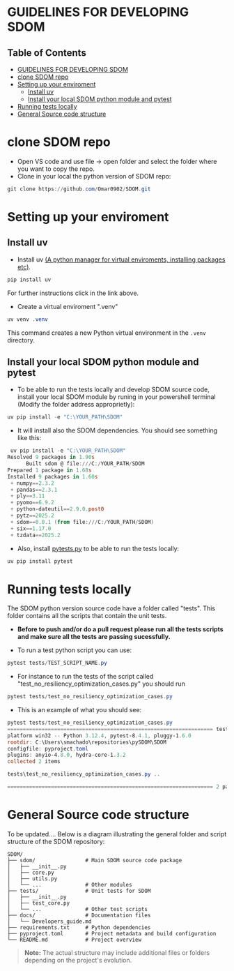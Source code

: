 # GUIDELINES FOR DEVELOPING SDOM


## Table of Contents
- [GUIDELINES FOR DEVELOPING SDOM](#guidelines-for-developing-sdom)
- [clone SDOM repo](#clone-sdom-repo)
- [Setting up your enviroment](#setting-up-your-enviroment)
    - [Install uv](#install-uv)
    - [Install your local SDOM python module and pytest](#install-your-local-sdom-python-module-and-pytest)
- [Running tests locally](#running-tests-locally)
- [General Source code structure](#general-source-code-structure)


# clone SDOM repo
- Open VS code and use file -> open folder and select the folder where you want to copy the repo.
- Clone in your local the python version of SDOM repo:
```powershell
git clone https://github.com/Omar0902/SDOM.git
```

# Setting up your enviroment
## Install uv
- Install uv [(A python manager for virtual enviroments, installing packages etc)](https://pypi.org/project/uv/). 
```powershell
pip install uv
```
For further instructions click in the link above.

- Create a virtual enviroment ".venv"
```powershell
uv venv .venv
```
This command creates a new Python virtual environment in the `.venv` directory.

## Install your local SDOM python module and pytest
- To be able to run the tests locally and develop SDOM source code, install your local SDOM module by runing in your powershell terminal (Modify the folder address approprietly):
```powershell
uv pip install -e "C:\YOUR_PATH\SDOM"
```

- It will install also the SDOM dependencies. You should see something like this:

```powershell
 uv pip install -e "C:\YOUR_PATH\SDOM"
Resolved 9 packages in 1.90s
      Built sdom @ file:///C:/YOUR_PATH/SDOM
Prepared 1 package in 1.68s
Installed 9 packages in 1.60s
 + numpy==2.3.2
 + pandas==2.3.1
 + ply==3.11
 + pyomo==6.9.2
 + python-dateutil==2.9.0.post0
 + pytz==2025.2
 + sdom==0.0.1 (from file:///C:/YOUR_PATH/SDOM)
 + six==1.17.0
 + tzdata==2025.2
```

- Also, install [pytests.py](https://docs.pytest.org/en/stable/) to be able to run the tests locally:
```powershell
uv pip install pytest
```

# Running tests locally
The SDOM python version source code have a folder called "tests". This folder contains all the scripts that contain the unit tests. 

- **Before to push and/or do a pull request please run all the tests scripts and make sure all the tests are passing sucessfully.**

- To run a test python script you can use:
```powershell
pytest tests/TEST_SCRIPT_NAME.py
```
- For instance to run the tests of the script called "test_no_resiliency_optimization_cases.py" you should run
```powershell
pytest tests/test_no_resiliency_optimization_cases.py
```
- This is an example of what you should see:
```powershell
pytest tests/test_no_resiliency_optimization_cases.py
================================================================== test session starts ==================================================================
platform win32 -- Python 3.12.4, pytest-8.4.1, pluggy-1.6.0
rootdir: C:\Users\smachado\repositories\pySDOM\SDOM
configfile: pyproject.toml
plugins: anyio-4.8.0, hydra-core-1.3.2
collected 2 items                                                                                                                                                                                                       

tests\test_no_resiliency_optimization_cases.py ..                                                                                                                                                                 [100%]

================================================================== 2 passed in 2.71s ===================================================================
```

# General Source code structure
To be updated....
Below is a diagram illustrating the general folder and script structure of the SDOM repository:

```
SDOM/
├── sdom/                # Main SDOM source code package
│   ├── __init__.py
│   ├── core.py
│   ├── utils.py
│   └── ...              # Other modules
├── tests/               # Unit tests for SDOM
│   ├── __init__.py
│   ├── test_core.py
│   └── ...              # Other test scripts
├── docs/                # Documentation files
│   └── Developers_guide.md
├── requirements.txt     # Python dependencies
├── pyproject.toml       # Project metadata and build configuration
└── README.md            # Project overview
```

> **Note:** The actual structure may include additional files or folders depending on the project's evolution.